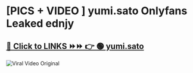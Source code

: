 
 # [PICS + VIDEO ] yumi.sato Onlyfans Leaked ednjy

## <h2><a href="https://clipsfans.com/yumi.sato&ref=git">🔗 Click to LINKS ⏩⏩ 👉 🟢 yumi.sato </a></h2>

<a href="https://clipsfans.com/yumi.sato&ref=git" rel="nofollow" data-target="animated-image.originalLink"><img src="https://i.ibb.co.com/xMMVF88/686577567.gif" alt="Viral Video Original" style="max-width: 100%; display: inline-block;" data-target="animated-image.originalImage"></a>

